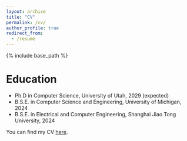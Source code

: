 ```yaml
---
layout: archive
title: "CV"
permalink: /cv/
author_profile: true
redirect_from:
  - /resume
---
```


{% include base_path %}

Education
======
* Ph.D in Computer Science, University of Utah, 2029 (expected)
* B.S.E. in Computer Science and Engineering, University of Michigan, 2024
* B.S.E. in Electrical and Computer Engineering, Shanghai Jiao Tong University, 2024

You can find my CV [here](CV_yanran_update.pdf).